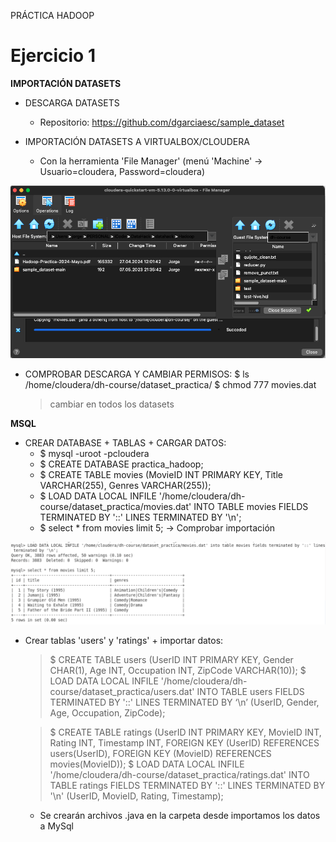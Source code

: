 PRÁCTICA HADOOP

# Ejercicio 1

**IMPORTACIÓN DATASETS**
- DESCARGA DATASETS
    - Repositorio: https://github.com/dgarciaesc/sample_dataset

- IMPORTACIÓN DATASETS A VIRTUALBOX/CLOUDERA
    - Con la herramienta 'File Manager' (menú 'Machine' -> Usuario=cloudera, Password=cloudera)

![importación](images/1.png)

- COMPROBAR DESCARGA Y CAMBIAR PERMISOS:
    $ ls /home/cloudera/dh-course/dataset_practica/
    $ chmod 777 movies.dat
    > cambiar en todos los datasets


**MSQL**
- CREAR DATABASE + TABLAS + CARGAR DATOS:
    - $ mysql -uroot -pcloudera
    - $ CREATE DATABASE practica_hadoop;
    - $ CREATE TABLE movies (MovieID INT PRIMARY KEY, Title VARCHAR(255), Genres VARCHAR(255));
    - $ LOAD DATA LOCAL INFILE '/home/cloudera/dh-course/dataset_practica/movies.dat' INTO TABLE movies FIELDS TERMINATED BY '::' LINES TERMINATED BY '\n';
    - $ select * from movies limit 5; -> Comprobar importación

![msql](images/2.png)

- Crear tablas 'users' y 'ratings' + importar datos:
	
    > $ CREATE TABLE users (UserID INT PRIMARY KEY, Gender CHAR(1), Age INT, Occupation INT, ZipCode VARCHAR(10));
    > $ LOAD DATA LOCAL INFILE '/home/cloudera/dh-course/dataset_practica/users.dat' INTO TABLE users FIELDS TERMINATED BY '::' LINES TERMINATED BY ‘\n’ (UserID, Gender, Age, Occupation, ZipCode);

    > $ CREATE TABLE ratings (UserID INT PRIMARY KEY, MovieID INT, Rating INT, Timestamp INT, FOREIGN KEY (UserID) REFERENCES users(UserID), FOREIGN KEY (MovieID) REFERENCES movies(MovieID));
    > $ LOAD DATA LOCAL INFILE '/home/cloudera/dh-course/dataset_practica/ratings.dat' INTO TABLE ratings FIELDS TERMINATED BY '::' LINES TERMINATED BY '\n' (UserID, MovieID, Rating, Timestamp);

    - Se crearán archivos .java en la carpeta desde importamos los datos a MySql 